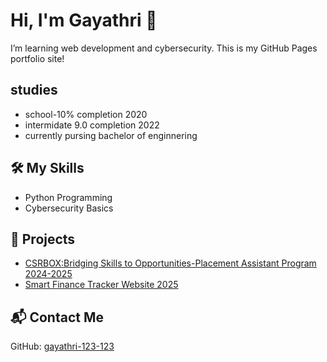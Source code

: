 
<h1>Hi, I'm Gayathri 👋</h1>
<p>I’m learning web development and cybersecurity. This is my GitHub Pages portfolio site!</p>
<h2>studies</h2>
<ul>
  <li>school-10% completion 2020</li>
  <li>intermidate 9.0 completion 2022</li>
  <li>currently pursing bachelor of enginnering </li>
</ul>


<h2>🛠️ My Skills</h2>
<ul>
  <li>Python Programming</li>
  <li>Cybersecurity Basics</li>
</ul>

<h2>🧪 Projects</h2>
<ul>
  <li><a href="#">CSRBOX:Bridging Skills to Opportunities-Placement Assistant Program 2024-2025</a></li>
  <li><a href="#">Smart Finance Tracker Website 2025</a></li>
</ul>

<h2>📬 Contact Me</h2>
<p>GitHub: <a href="https://github.com/gayathri-123-123">gayathri-123-123</a></p>


